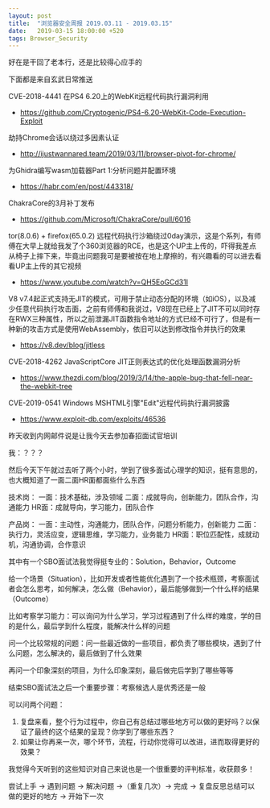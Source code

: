```yaml
---
layout: post
title:  "浏览器安全周报 2019.03.11 - 2019.03.15"
date:   2019-03-15 18:00:00 +520
tags: Browser_Security
---
```


好在是干回了老本行，还是比较得心应手的

下面都是来自玄武日常推送

CVE-2018-4441 在PS4 6.20上的WebKit远程代码执行漏洞利用
- https://github.com/Cryptogenic/PS4-6.20-WebKit-Code-Execution-Exploit

劫持Chrome会话以绕过多因素认证
- http://ijustwannared.team/2019/03/11/browser-pivot-for-chrome/

为Ghidra编写wasm加载器Part 1:分析问题并配置环境
- https://habr.com/en/post/443318/

ChakraCore的3月补丁发布
- https://github.com/Microsoft/ChakraCore/pull/6016

tor(8.0.6) + firefox(65.0.2) 远程代码执行沙箱绕过0day演示，这是个系列，有师傅在大早上就给我发了个360浏览器的RCE，也是这个UP主上传的，吓得我差点从椅子上摔下来，毕竟出问题我可是要被按在地上摩擦的，有兴趣看的可以进去看看UP主上传的其它视频
- https://www.youtube.com/watch?v=QH5EoGCd31I

V8 v7.4起正式支持无JIT的模式，可用于禁止动态分配的环境（如iOS），以及减少任意代码执行攻击面，之前有师傅和我说过，V8现在已经上了JIT不可以同时存在RWX三种属性，所以之前泄漏JIT函数指令地址的方式已经不可行了，但是有一种新的攻击方式是使用WebAssembly，依旧可以达到修改指令并执行的效果
- https://v8.dev/blog/jitless

CVE-2018-4262 JavaScriptCore JIT正则表达式的优化处理函数漏洞分析
- https://www.thezdi.com/blog/2019/3/14/the-apple-bug-that-fell-near-the-webkit-tree

CVE-2019-0541 Windows MSHTML引擎"Edit"远程代码执行漏洞披露
- https://www.exploit-db.com/exploits/46536

昨天收到内网邮件说是让我今天去参加春招面试官培训

我：？？？

然后今天下午就过去听了两个小时，学到了很多面试心理学的知识，挺有意思的，也大概知道了一面二面HR面都面些什么东西

技术岗：
一面：技术基础，涉及领域
二面：成就导向，创新能力，团队合作，沟通能力
HR面：成就导向，学习能力，团队合作

产品岗：
一面：主动性，沟通能力，团队合作，问题分析能力，创新能力
二面：执行力，灵活应变，逻辑思维，学习能力，业务能力
HR面：职位匹配性，成就动机，沟通协调，合作意识

其中有一个SBO面试法我觉得挺专业的：Solution，Behavior，Outcome

给一个场景（Situation），比如开发或者性能优化遇到了一个技术瓶颈，考察面试者会怎么思考，如何解决，怎么做（Behavior），最后能够做到一个什么样的结果（Outcome）

比如考察学习能力：可以询问为什么学习，学习过程遇到了什么样的难度，学的目的是什么，最后学到什么程度，能解决什么样的问题

问一个比较常规的问题：问一些最近做的一些项目，都负责了哪些模块，遇到了什么问题，怎么解决的，最后做到了什么效果

再问一个印象深刻的项目，为什么印象深刻，最后做完后学到了哪些等等

结束SBO面试法之后一个重要步骤：考察候选人是优秀还是一般

可以问两个问题：

1. 复盘来看，整个行为过程中，你自己有总结过哪些地方可以做的更好吗？以保证了最终的这个结果的呈现？你学到了哪些东西？
2. 如果让你再来一次，哪个环节，流程，行动你觉得可以改进，进而取得更好的效果？

我觉得今天听到的这些知识对自己来说也是一个很重要的评判标准，收获颇多！

尝试上手 -> 遇到问题 -> 解决问题 ->（重复几次）-> 完成 -> 复盘反思总结可以做的更好的地方 -> 开始下一次